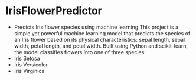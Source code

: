 # IrisFlowerPredictor
- Predicts Iris flower species using machine learning
This project is a simple yet powerful machine learning model that predicts the species of an Iris flower based on its physical characteristics: sepal length, sepal width, petal length, and petal width.
Built using Python and scikit-learn, the model classifies flowers into one of three species:
- Iris Setosa
- Iris Versicolor
- Iris Virginica
